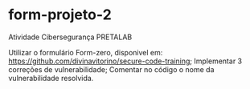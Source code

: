 # form-projeto-2
Atividade Cibersegurança PRETALAB

Utilizar o formulário Form-zero, disponivel em: https://github.com/divinavitorino/secure-code-training;
Implementar 3 correções de vulnerabilidade;
Comentar no código o nome da vulnerabilidade resolvida.
